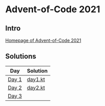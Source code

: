# Advent-of-Code 2021

## Intro
[Homepage of Advent-of-Code 2021](https://adventofcode.com/2021) 

## Solutions

| Day                                          | Solution                                                                             |
|----------------------------------------------|--------------------------------------------------------------------------------------|
| [Day 1](https://adventofcode.com/2021/day/1) | [day1.kt](https://github.com/EmRe-One/advent-of-code-2021/tree/master/src/days/day1) |
| [Day 2](https://adventofcode.com/2021/day/2) | [day2.kt](https://github.com/EmRe-One/advent-of-code-2021/tree/master/src/days/day2) |
| [Day 3](https://adventofcode.com/2021/day/3) |                                                                                      |